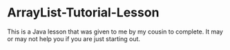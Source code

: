 # ArrayList-Tutorial-Lesson
This is a Java lesson that was given to me by my cousin to complete. It may or may not help you if you are just starting out.
